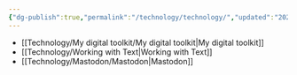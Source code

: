 ```yaml
---
{"dg-publish":true,"permalink":"/technology/technology/","updated":"2024-03-14T09:13:12.614+08:00"}
---
```



- [[Technology/My digital toolkit/My digital toolkit\|My digital toolkit]]
- [[Technology/Working with Text\|Working with Text]]
- [[Technology/Mastodon/Mastodon\|Mastodon]]